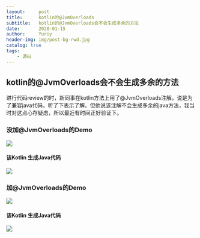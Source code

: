 ```yaml
---
layout:     post
title:      kotlin的@JvmOverloads
subtitle:   kotlin的@JvmOverloads会不会生成多余的方法
date:       2020-01-15
author:     Yuriy
header-img: img/post-bg-rwd.jpg
catalog: true
tags:
    - 源码
---
```


## kotlin的@JvmOverloads会不会生成多余的方法
进行代码review的时，新同事在kotlin方法上用了@JvmOverloads注解，说是为了兼容java代码，听了下表示了解。但他说该注解不会生成多余的java方法，我当时对这点心存疑虑，所以最近有时间正好验证下。

### 没加@JvmOverloads的Demo
<img src='https://tva1.sinaimg.cn/large/006tNbRwly1gayf5see85j30ec04xjrd.jpg' align='center' />

#### 该Kotlin 生成Java代码
<img src='https://tva1.sinaimg.cn/large/006tNbRwly1gayf5s9o16j30pu0apmxl.jpg' align='center' />

### 加@JvmOverloads的Demo
<img src='https://tva1.sinaimg.cn/large/006tNbRwly1gayf5s49klj30ea0543yj.jpg' align='center' />

#### 该Kotlin 生成Java代码
<img src='https://tva1.sinaimg.cn/large/006tNbRwly1gayf5rwk5tj30q90gqgmp.jpg' align='center' />

